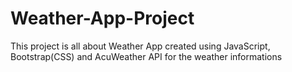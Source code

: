 # Weather-App-Project
This project is all about Weather App created using JavaScript, Bootstrap(CSS) and AcuWeather API for the weather informations
